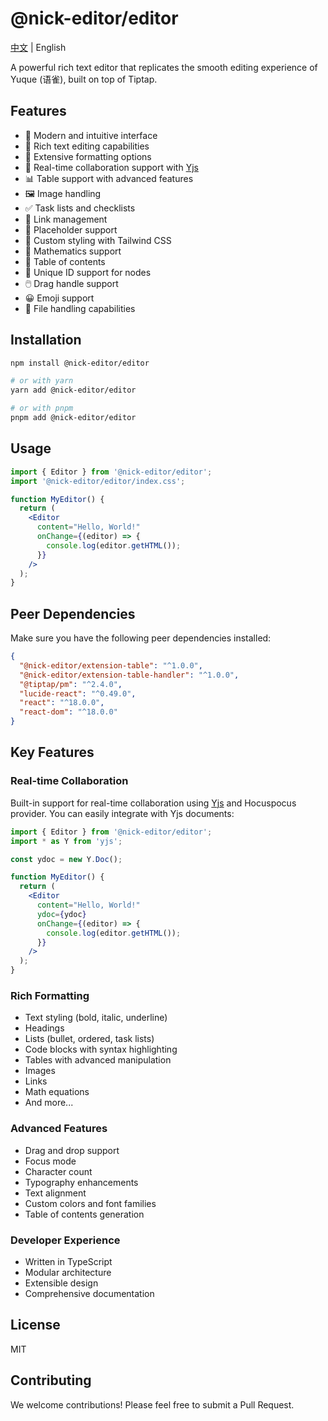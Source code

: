 # @nick-editor/editor

[中文](README.zh-CN.md) | English

A powerful rich text editor that replicates the smooth editing experience of Yuque (语雀), built on top of Tiptap.

## Features

- 🚀 Modern and intuitive interface
- 📝 Rich text editing capabilities
- 🎨 Extensive formatting options
- 🔄 Real-time collaboration support with [Yjs](https://docs.yjs.dev/)
- 📊 Table support with advanced features
- 🖼️ Image handling
- ✅ Task lists and checklists
- 🔗 Link management
- 🎯 Placeholder support
- 🎨 Custom styling with Tailwind CSS
- 🧮 Mathematics support
- 📑 Table of contents
- 🎯 Unique ID support for nodes
- 🖱️ Drag handle support
- 😀 Emoji support
- 📁 File handling capabilities

## Installation

```bash
npm install @nick-editor/editor

# or with yarn
yarn add @nick-editor/editor

# or with pnpm
pnpm add @nick-editor/editor
```

## Usage

```jsx
import { Editor } from '@nick-editor/editor';
import '@nick-editor/editor/index.css';

function MyEditor() {
  return (
    <Editor
      content="Hello, World!"
      onChange={(editor) => {
        console.log(editor.getHTML());
      }}
    />
  );
}
```

## Peer Dependencies

Make sure you have the following peer dependencies installed:

```json
{
  "@nick-editor/extension-table": "^1.0.0",
  "@nick-editor/extension-table-handler": "^1.0.0",
  "@tiptap/pm": "^2.4.0",
  "lucide-react": "^0.49.0",
  "react": "^18.0.0",
  "react-dom": "^18.0.0"
}
```

## Key Features

### Real-time Collaboration
Built-in support for real-time collaboration using [Yjs](https://docs.yjs.dev/) and Hocuspocus provider. You can easily integrate with Yjs documents:

```jsx
import { Editor } from '@nick-editor/editor';
import * as Y from 'yjs';

const ydoc = new Y.Doc();

function MyEditor() {
  return (
    <Editor
      content="Hello, World!"
      ydoc={ydoc}
      onChange={(editor) => {
        console.log(editor.getHTML());
      }}
    />
  );
}
```

### Rich Formatting
- Text styling (bold, italic, underline)
- Headings
- Lists (bullet, ordered, task lists)
- Code blocks with syntax highlighting
- Tables with advanced manipulation
- Images
- Links
- Math equations
- And more...

### Advanced Features
- Drag and drop support
- Focus mode
- Character count
- Typography enhancements
- Text alignment
- Custom colors and font families
- Table of contents generation

### Developer Experience
- Written in TypeScript
- Modular architecture
- Extensible design
- Comprehensive documentation

## License

MIT

## Contributing

We welcome contributions! Please feel free to submit a Pull Request. 
